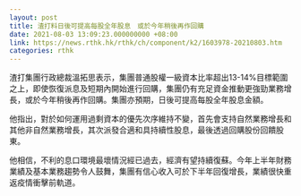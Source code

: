 ```yaml
---
layout: post
title: 渣打料日後可提高每股全年股息　或於今年稍後再作回購
date: 2021-08-03 13:09:23.000000000 +08:00
link: https://news.rthk.hk/rthk/ch/component/k2/1603978-20210803.htm
categories: rthk
---
```


渣打集團行政總裁溫拓思表示，集團普通股權一級資本比率超出13-14%目標範圍之上，即使恢復派息及短期內開始進行回購，集團仍有充足資金推動更強勁業務增長，或於今年稍後再作回購。集團亦預期，日後可提高每股全年股息金額。

他指出，對於如何運用過剩資本的優先次序維持不變，首先會支持自然業務增長和其他非自然業務增長，其次派發合適和具持續性股息，最後透過回購股份回饋股東。

他相信，不利的息口環境最壞情況經已過去，經濟有望持續復蘇。今年上半年財務業績及基本業務趨勢令人鼓舞，集團有信心收入可於下半年回復增長，業績很快重返疫情衝擊前軌道。
